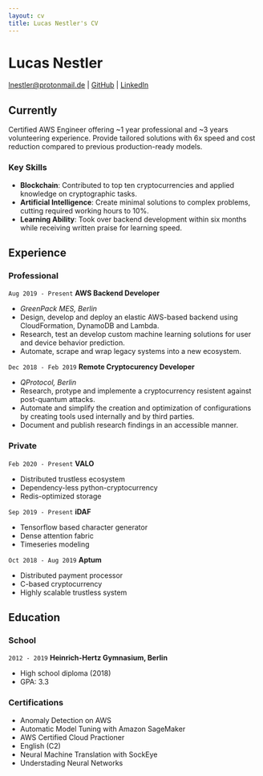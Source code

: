 ```yaml
---
layout: cv
title: Lucas Nestler's CV
---
```


# Lucas Nestler

<div id="webaddress">
<a href="lnestler@protonmail.de">lnestler@protonmail.de</a> |
 <a href="https://github.com/ClashLuke">GitHub</a> |
 <a href="https://www.linkedin.com/in/lucas-nestler/">LinkedIn</a>
</div>


## Currently

Certified AWS Engineer offering ~1 year professional and ~3 years volunteering experience. Provide tailored solutions with 6x speed and cost reduction compared to previous production-ready models.

### Key Skills

- **Blockchain**: Contributed to top ten cryptocurrencies and applied knowledge on cryptographic tasks.
- **Artificial Intelligence**: Create minimal solutions to complex problems, cutting required working hours to 10%.
- **Learning Ability**: Took over backend development within six months while receiving written praise for learning speed.


## Experience

### Professional

`Aug 2019 - Present`
__AWS Backend Developer__

- <i>GreenPack MES, Berlin</i>
- Design, develop and deploy an elastic AWS-based backend using CloudFormation, DynamoDB and Lambda.
- Research, test an develop custom machine learning solutions for user and device behavior prediction.
- Automate, scrape and wrap legacy systems into a new ecosystem.

`Dec 2018 - Feb 2019`
__Remote Cryptocurency Developer__

- <i>QProtocol, Berlin</i>
- Research, protype and implemente a cryptocurrency resistent against post-quantum attacks.
- Automate and simplify the creation and optimization of configurations by creating tools used internally and by third parties.
- Document and publish research findings in an accessible manner.

### Private

`Feb 2020 - Present`
__VALO__

- Distributed trustless ecosystem
- Dependency-less python-cryptocurrency
- Redis-optimized storage

`Sep 2019 - Present`
__iDAF__

- Tensorflow based character generator
- Dense attention fabric  
- Timeseries modeling


`Oct 2018 - Aug 2019`
__Aptum__

- Distributed payment processor
- C-based cryptocurrency
- Highly scalable trustless system

## Education

### School

`2012 - 2019`
__Heinrich-Hertz Gymnasium, Berlin__

- High school diploma (2018)
- GPA: 3.3

### Certifications

- Anomaly Detection on AWS
- Automatic Model Tuning with Amazon SageMaker
- AWS Certified Cloud Practioner
- English (C2)
- Neural Machine Translation with SockEye
- Understading Neural Networks
